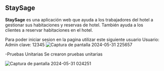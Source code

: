 ## StaySage

**StaySage** es una aplicación web que ayuda a los trabajadores del hotel a gestionar sus habitaciones y reservas de hotel.
También ayuda a los clientes a reservar habitaciones en el hotel.

Para poder iniciar sesion en la pagina utilizar este siguiente usuario
Usuario: Admin
clave: 12345
![Captura de pantalla 2024-05-31 225657](https://github.com/mtz1907/stay-sage/assets/134518927/52fe86d1-97a2-48a9-b066-5396f66d09ff)



-Pruebas Unitarias Se crearon pruebas unitarias


![Captura de pantalla 2024-05-31 024251](https://github.com/mtz1907/stay-sage/assets/134518927/fccc1d7c-1fd1-4ea8-b55e-e72be35142cf)
